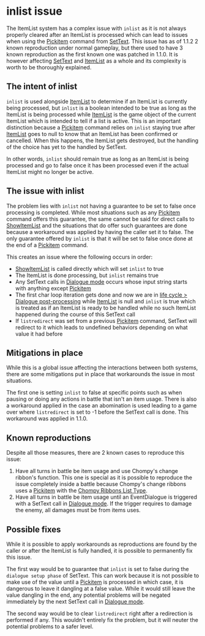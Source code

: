 # inlist issue

The ItemList system has a complex issue with `inlist` as it is not always properly cleared after an ItemList is processed which can lead to issues when using the [Pickitem](../SetText/Commands/Individual%20commands/Pickitem.md) command from [SetText](../SetText/SetText.md). This issue has as of 1.1.2 2 known reproduction under normal gameplay, but there used to have 3 known reproduction as the first known one was patched in 1.1.0. It is however affecting [SetText](../SetText/SetText.md) and [ItemList](ItemList.md) as a whole and its complexity is worth to be thoroughly explained.

## The intent of inlist

`inlist` is used alongside [ItemList](ItemList.md) to determine if an ItemList is currently being processed, but `inlist` is a boolean intended to be true as long as the ItemList is being processed while [ItemList](ItemList.md) is the game object of the current ItemList which is intended to tell if a list is active. This is an important distinction because a [Pickitem](../SetText/Commands/Individual%20commands/Pickitem.md) command relies on `inlist` staying true after [ItemList](ItemList.md) goes to null to know that an ItemList has been confirmed or cancelled. When this happens, the ItemList gets destroyed, but the handling of the choice has yet to the handled by SetText.

In other words, `inlist` should remain true as long as an ItemList is being processed and go to false once it has been processed even if the actual ItemList might no longer be active.

## The issue with inlist

The problem lies with `inlist` not having a guarantee to be set to false once processing is completed. While most situations such as any [Pickitem](../SetText/Commands/Individual%20commands/Pickitem.md) command offers this guarantee, the same cannot be said for direct calls to [ShowItemList](ShowItemList.md) and the situations that do offer such guarantees are done because a workaround was applied by having the caller set it to false. The only guarantee offered by `inlist` is that it will be set to false once done at the end of a [Pickitem](../SetText/Commands/Individual%20commands/Pickitem.md) command.

This creates an issue where the following occurs in order:

* [ShowItemList](ShowItemList.md) is called directly which will set `inlist` to true
* The ItemList is done processing, but `inlist` remains true
* Any SetText calls in [Dialogue mode](../SetText/Dialogue%20mode.md) occurs whose input string starts with anything except [Pickitem](../SetText/Commands/Individual%20commands/Pickitem.md)
* The first char loop iteration gets done and now we are in [life cycle > Dialogue post-processing](../SetText/life%20cycle.md#dialogue-post-processing) while [ItemList](ItemList.md) is null and `inlist` is true which is treated as if an ItemList is ready to be handled while no such ItemList happened during the course of this SetText call
* If `listredirect` was set from a previous [Pickitem](../SetText/Commands/Individual%20commands/Pickitem.md) command, SetText will redirect to it which leads to undefined behaviors depending on what value it had before

## Mitigations in place

While this is a global issue affecting the interactions between both systems, there are some mitigations put in place that workarounds the issue in most situations.

The first one is setting `inlist` to false at specific points such as when pausing or doing any actions in battle that isn't an item usage. There is also a workaround applied in the case an abomination is used leading to a game over where `listredirect` is set to -1 before the SetText call is done. This workaround was applied in 1.1.0.

## Known reproductions

Despite all those measures, there are 2 known cases to reproduce this issue:

1. Have all turns in battle be item usage and use Chompy's change ribbon's function. This one is special as it is possible to reproduce the issue completely inside a battle because Chompy's change ribbons uses a [Pickitem](../SetText/Commands/Individual%20commands/Pickitem.md) with the [Chompy Ribbons List Type](List%20Types%20Group%20Details/Chompy%20Ribbons%20List%20Type.md).
1. Have all turns in battle be item usage until an EventDialogue is triggered with a SetText call in [Dialogue mode](../SetText/Dialogue%20mode.md). If the trigger requires to damage the enemy, all damages must be from items uses.

## Possible fixes

While it is possible to apply workarounds as reproductions are found by the caller or after the ItemList is fully handled, it is possible to permanently fix this issue.

The first way would be to guarantee that `inlist` is set to false during the `dialogue setup phase` of SetText. This can work because it is not possible to make use of the value until a [Pickitem](../SetText/Commands/Individual%20commands/Pickitem.md) is processed in which case, it is dangerous to leave it dangling at a false value. While it would still leave the value dangling in the end, any potential problems will be negated immediately by the next SetText call in [Dialogue mode](../SetText/Dialogue%20mode.md).

The second way would be to clear `listredirect` right after a redirection is performed if any. This wouldn't entirely fix the problem, but it will neuter the potential problems to a safer level.
